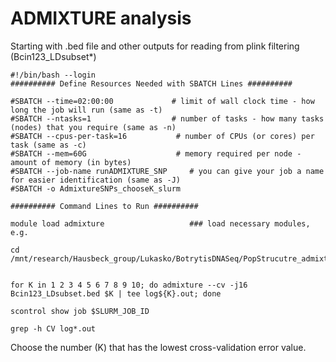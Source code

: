 # ADMIXTURE analysis


Starting with .bed file and other outputs for reading from plink filtering (Bcin123_LDsubset*)

```
#!/bin/bash --login
########## Define Resources Needed with SBATCH Lines ##########

#SBATCH --time=02:00:00             # limit of wall clock time - how long the job will run (same as -t)
#SBATCH --ntasks=1                  # number of tasks - how many tasks (nodes) that you require (same as -n)
#SBATCH --cpus-per-task=16           # number of CPUs (or cores) per task (same as -c)
#SBATCH --mem=60G                    # memory required per node - amount of memory (in bytes)
#SBATCH --job-name runADMIXTURE_SNP     # you can give your job a name for easier identification (same as -J)
#SBATCH -o AdmixtureSNPs_chooseK_slurm

########## Command Lines to Run ##########

module load admixture                   ### load necessary modules, e.g.

cd /mnt/research/Hausbeck_group/Lukasko/BotrytisDNASeq/PopStrucutre_admixture/Plates123


for K in 1 2 3 4 5 6 7 8 9 10; do admixture --cv -j16 Bcin123_LDsubset.bed $K | tee log${K}.out; done

scontrol show job $SLURM_JOB_ID

```

```
grep -h CV log*.out
```
Choose the number (K) that has the lowest cross-validation error value.





